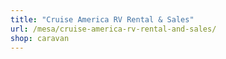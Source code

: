 ```yaml
---
title: "Cruise America RV Rental & Sales"
url: /mesa/cruise-america-rv-rental-and-sales/
shop: caravan
---
```

